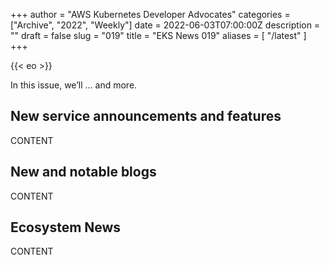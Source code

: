 +++
author = "AWS Kubernetes Developer Advocates"
categories = ["Archive", "2022", "Weekly"]
date = 2022-06-03T07:00:00Z
description = ""
draft = false
slug = "019"
title = "EKS News 019"
aliases = [
    "/latest"
]
+++

{{< eo >}}

In this issue, we’ll ... and more.

## New service announcements and features

CONTENT

## New and notable blogs

CONTENT

## Ecosystem News

CONTENT